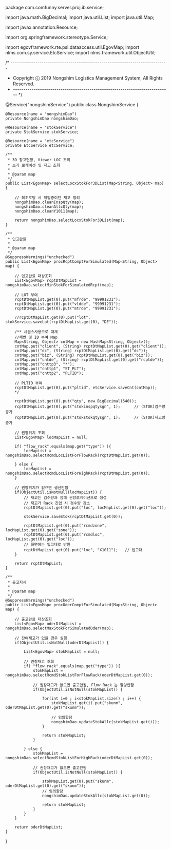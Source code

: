 package com.comfunny.server.proj.ib.service;

import java.math.BigDecimal;
import java.util.List;
import java.util.Map;

import javax.annotation.Resource;

import org.springframework.stereotype.Service;

import egovframework.rte.psl.dataaccess.util.EgovMap;
import nlms.com.sy.service.EtcService;
import nlms.framework.util.ObjectUtil;

/* ----------------------------------------------------------------------------
* Copyright ⓒ 2019 Nongshim Logistics Management System, All Rights Reserved.
* ---------------------------------------------------------------------------- */

@Service("nongshimService")
public class NongshimService {

	@Resource(name = "nongshimDao")
	private NongshimDao nongshimDao;

	@Resource(name = "stokService")
	private StokService stokService;

	@Resource(name = "etcService")
	private EtcService etcService;

	/**
	 * 3D 창고현황, Viewer LOC 조회
	 * 초기 로케이션 및 재고 조회
	 * 
	 * @param map
	 */
	public List<EgovMap> selectLocxStokFor3DList(Map<String, Object> map) {
		
		// 최초로딩 시 작업중이던 재고 정리
		nongshimDao.cleanInspQty(map);
		nongshimDao.cleanAllcQty(map);
		nongshimDao.cleanY1011(map);
		
		return nongshimDao.selectLocxStokFor3DList(map);
	}

	/**
	 * 입고완료
	 * 
	 * @param map
	 */
	@SuppressWarnings("unchecked")
	public List<EgovMap> procRcptComptForSimulated(Map<String, Object> map) {
		
		// 입고완료 대상조회
		List<EgovMap> rcptDtMapList = nongshimDao.selectMinStokForSimulatedRcpt(map);
		
		// LOT 부여
		rcptDtMapList.get(0).put("mfrde", "99991231");
		rcptDtMapList.get(0).put("vldde", "99991231");
		rcptDtMapList.get(0).put("mtrde", "99991231");
		
		//rcptDtMapList.get(0).put("lot", stokService.saveLot(rcptDtMapList.get(0), "DE"));

		/** 시퀀스사용으로 대체
		//채번 및 ID 부여 Map
		Map<String, Object> cntMap = new HashMap<String, Object>();
		cntMap.put("client", (String) rcptDtMapList.get(0).get("client"));
		cntMap.put("dc", (String) rcptDtMapList.get(0).get("dc"));
		cntMap.put("biz", (String) rcptDtMapList.get(0).get("biz"));
		cntMap.put("cntde", (String) rcptDtMapList.get(0).get("rcptde"));
		cntMap.put("cnttp3", "*");
		cntMap.put("cnttp1", "ST_PLT");
		cntMap.put("cnttp2", "PLTID");
		
		// PLTID 부여
		rcptDtMapList.get(0).put("pltid", etcService.saveCnt(cntMap));
		*/
		
		rcptDtMapList.get(0).put("qty", new BigDecimal(640));
		rcptDtMapList.get(0).put("stokinspqtysgn", 1);		// (STOK)검수량증가
		rcptDtMapList.get(0).put("stokstokqtysgn", 1);		// (STOK)재고량증가

		// 권장위치 조회
		List<EgovMap> locMapList = null;
		
		if( "flow_rack".equals(map.get("type")) ){
			locMapList = nongshimDao.selectRcmdLocListForFlowRack(rcptDtMapList.get(0));
			
		} else {
			locMapList = nongshimDao.selectRcmdLocListForHighRack(rcptDtMapList.get(0));
		}

		// 권장위치가 없으면 생산안됨
		if(ObjectUtil.isNotNull(locMapList)) {
			// 재고는 검수량과 함깨 권장로케이션으로 생성
			// 재고가 Rack 진입 시 검수량 감소
			rcptDtMapList.get(0).put("loc", locMapList.get(0).get("loc"));
			
			stokService.saveStok(rcptDtMapList.get(0));
			
			rcptDtMapList.get(0).put("rcmdzone", locMapList.get(0).get("zone"));
			rcptDtMapList.get(0).put("rcmdloc", locMapList.get(0).get("loc"));
			// 화면에는 입고대로 반환
			rcptDtMapList.get(0).put("loc", "X1011");	// 입고대
		}

		return rcptDtMapList;
	}

	/**
	 * 출고지시
	 * 
	 * @param map
	 */
	@SuppressWarnings("unchecked")
	public List<EgovMap> procOderComptForSimulated(Map<String, Object> map) {
		
		// 출고완료 대상조회
		List<EgovMap> oderDtMapList = nongshimDao.selectMaxStokForSimulatedOder(map);

		// 잔여재고가 있을 경우 실행
		if(ObjectUtil.isNotNull(oderDtMapList)) {
			
			List<EgovMap> stokMapList = null;
			
			// 권장재고 조회
			if( "flow_rack".equals(map.get("type")) ){
				stokMapList = nongshimDao.selectRcmdStokListForFlowRack(oderDtMapList.get(0));

				// 권장재고가 없으면 출고안됨, Flow Rack 는 할당안함
				if(ObjectUtil.isNotNull(stokMapList)) {
					
					for(int i=0 ; i<stokMapList.size() ; i++) {
						stokMapList.get(i).put("skunm", oderDtMapList.get(0).get("skunm"));
						
						// 임의할당
						nongshimDao.updateStokAllc(stokMapList.get(i));
					}
					
					return stokMapList;
				}
				
			} else {
				stokMapList = nongshimDao.selectRcmdStokListForHighRack(oderDtMapList.get(0));
				
				// 권장재고가 없으면 출고안됨
				if(ObjectUtil.isNotNull(stokMapList)) {
					
					stokMapList.get(0).put("skunm", oderDtMapList.get(0).get("skunm"));
					// 임의할당
					nongshimDao.updateStokAllc(stokMapList.get(0));
					
					return stokMapList;
				}
			}
		}
		
		return oderDtMapList;
	}
}